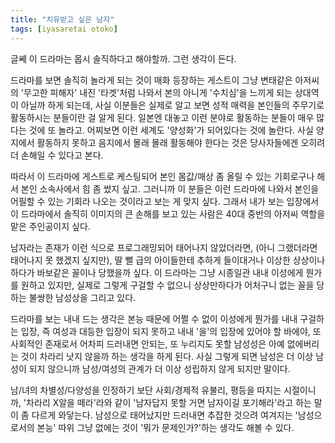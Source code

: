 ```yaml
---
title: "치유받고 싶은 남자"
tags: [iyasaretai otoko]
---
```


글쎼 이 드라마는 몹시 솔직하다고 해야할까. 그런 생각이 든다.

드라마를 보면 솔직히 놀라게 되는 것이 매화 등장하는 게스트이 그냥 변태같은 아저씨의 '무고한 피해자' 내진 '타겟'처럼 나와서 본의 아니게 '수치심'을 느끼게 되는 상대역이 아닐까 하게 되는데, 사실 이분들은 실제로 알고 보면 성적 매력을 본인들의 주무기로 활동하시는 분들이란 걸 알게 된다. 일본엔 대놓고 이런 분야로 활동하는 분들이 매우 많다는 것에 또 놀라고. 어찌보면 이런 세계도 '양성화'가 되어있다는 것에 놀란다. 사실 양지에서 활동하지 못하고 음지에서 몰래 몰래 활동해야 한다는 것은 당사자들에겐 오히려 더 손해일 수 있다고 본다. 

따라서 이 드라마에 게스트로 케스팅되어 본인 몸값/매상 좀 올릴 수 있는 기회로구나 해서 본인 소속사에서 힘 좀 썼지 싶고. 그러니까 이 분들은 이런 드라마에 나와서 본인을 어필할 수 있는 기회라 나오는 것이라고 보는 게 맞지 싶다. 그래서 내가 보는 입장에서 이 드라마에서 솔직히 이미지의 큰 손해를 보고 있는 사람은 40대 중반의 아저씨 역할을 맡은 주인공이지 싶다. 

남자라는 존재가 이런 식으로 프로그래밍되어 태어나지 않았더라면, (아니 그랬더라면 태어나지 못 했겠지 싶지만), 딸 뻘 급의 아이들한테 추하게 들이대거나 이상한 상상이나 하다가 바보같은 꼴이나 당했을까 싶다. 이 드라마는 그냥 시종일관 내내 이성에게 뭔가를 원하고 있지만, 실제로 그렇게 구걸할 수 없으니 상상만하다가 어처구니 없는 꼴을 당하는 불쌍한 남성상을 그리고 있다. 

드라마를 보는 내내 드는 생각은 본능 때문에 어쩔 수 없이 이성에게 뭔가를 내내 구걸하는 입장, 즉 여성과 대등한 입장이 되지 못하고 내내 '을'의 입장에 있어야 할 바에야, 또 사회적인 존재로서 어차피 드러내면 안되는, 또 누리지도 못할 남성성은 아예 없에버리는 것이 차라리 낫지 않을까 하는 생각을 하게 된다. 사실 그렇게 되면 남성은 더 이상 남성이 되지 않으니까 남성/여성의 관계가 더 이상 성립하지 않게 되지만 말이다. 

남/녀의 차별성/다양성을 인정하기 보단 사회/경제적 유불리, 평등을 따지는 시절이니까, '차라리 X알을 떼라'라와 같이 '남자답지 못할 거면 남자이길 포기해라'라고 하는 말이 좀 다르게 와닿는다. 남성으로 태어났지만 드러내면 추잡한 것으려 여겨지는 '남성으로서의 본능' 따위 그냥 없에는 것이 '뭐가 문제인가?'하는 생각도 해볼 수 있다. 
